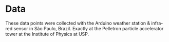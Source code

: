 # Data

These data points were collected with the Arduino weather station & infra-red sensor in São Paulo, Brazil.
Exactly at the Pelletron particle accelerator tower at the Institute of Physics at USP.
